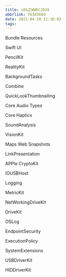 ```yaml
---
title: iOS之WWDC2019
abbrlink: f63d368d
date: 2021-04-20 21:36:02
tags:
---
```


Bundle Resources

Swift UI

PencilKit

RealityKit

BackgroundTasks

Combine

QuickLookThumbnailing

Core Audio Types

Core Haptics

SoundAnalysis

VisionKit

Maps Web Snapshots

LinkPresentation

APPle CryptoKit

IOUSBHost

Logging

MetricKit

NetWorkingDriveKit

DriveKit

OSLog

EndpointSecurity

ExecutionPolicy

SystemExtensions

USBDriverKit

HIDDriverKit
